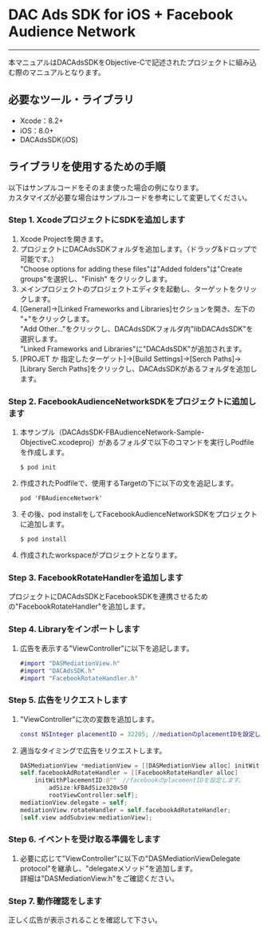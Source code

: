 # DAC Ads SDK for iOS + Facebook Audience Network
- - -
本マニュアルはDACAdsSDKをObjective-Cで記述されたプロジェクトに組み込む際のマニュアルとなります。

## 必要なツール・ライブラリ
* Xcode：8.2+
* iOS：8.0+
* DACAdsSDK(iOS)


## ライブラリを使用するための手順
以下はサンプルコードをそのまま使った場合の例になります。  
カスタマイズが必要な場合はサンプルコードを参考にして変更してください。


### Step 1. XcodeプロジェクトにSDKを追加します
1. Xcode Projectを開きます。  
2. プロジェクトにDACAdsSDKフォルダを追加します。（ドラッグ&ドロップで可能です。）  
	"Choose options for adding these files"は"Added folders"は"Create groups"を選択し、"Finish" をクリックします。  
3. メインプロジェクトのプロジェクトエディタを起動し、ターゲットをクリックします。
4. [General]->[Linked Frameworks and Libraries]セクションを開き、左下の "+"をクリックします。  
	"Add Other..."をクリックし、DACAdsSDKフォルダ内"libDACAdsSDK"を選択します。  
	"Linked Frameworks and Libraries"に"DACAdsSDK"が追加されます。
5. [PROJET か 指定したターゲット]->[Build Settings]->[Serch Paths]->[Library Serch Paths]をクリックし、DACAdsSDKがあるフォルダを追加します。


### Step 2. FacebookAudienceNetworkSDKをプロジェクトに追加します

1. 本サンプル（DACAdsSDK-FBAudienceNetwork-Sample-ObjectiveC.xcodeproj）があるフォルダで以下のコマンドを実行しPodfileを作成します。

	```
	$ pod init
	```

2. 作成されたPodfileで、使用するTargetの下に以下の文を追記します。

	```Podfile
	pod 'FBAudienceNetwork'
	```

3. その後、pod installをしてFacebookAudienceNetworkSDKをプロジェクトに追加します。

	```
	$ pod install
	```

4. 作成されたworkspaceがプロジェクトとなります。


### Step 3. FacebookRotateHandlerを追加します
プロジェクトにDACAdsSDKとFacebookSDKを連携させるための"FacebookRotateHandler"を追加します。


### Step 4. Libraryをインポートします
1. 広告を表示する"ViewController"に以下を追記します。

	```ViewController.m
	#import "DASMediationView.h"
	#import "DACAdsSDK.h"
	#import "FacebookRotateHandler.h"
	```


### Step 5. 広告をリクエストします

1. "ViewController"に次の変数を追加します。

	```ViewController.m
	const NSInteger placementID = 32205; //mediationのplacementIDを設定します。
	```

2. 適当なタイミングで広告をリクエストします。

	```ViewController.swift
	DASMediationView *mediationView = [[DASMediationView alloc] initWithFrame:CGRectMake(0.f, 20.f, 320.f, 50.f) placementID:placementID];
	self.facebookAdRotateHandler = [[FacebookRotateHandler alloc] 
		initWithPlacementID:@""　//facebookのplacementIDを設定します。
            adSize:kFBAdSize320x50 
            rootViewController:self];
	mediationView.delegate = self;
	mediationView.rotateHandler = self.facebookAdRotateHandler;
	[self.view addSubview:mediationView];
	```


### Step 6. イベントを受け取る準備をします
1. 必要に応じて"ViewController"に以下の"DASMediationViewDelegate protocol"を継承し、"delegateメソッド"を追加します。  
  詳細は"DASMediationView.h"をご確認ください。


### Step 7. 動作確認をします
正しく広告が表示されることを確認して下さい。
